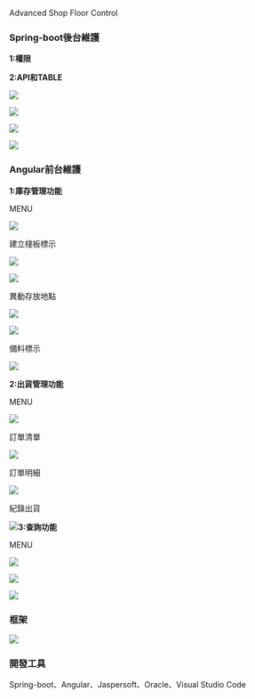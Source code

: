 Advanced Shop Floor Control

### **Spring-boot後台維護**

**1:權限**



**2:API和TABLE**

![](C:\Users\tony.siao\Desktop\work%20note\images\2023-02-21-09-29-21-image.png)

![](C:\Users\tony.siao\Desktop\work%20note\images\2023-02-02-11-22-08-image.png)



![](C:\Users\tony.siao\Desktop\work%20note\images\2023-02-02-11-22-53-image.png)

![](C:\Users\tony.siao\Desktop\work%20note\images\2023-02-02-11-24-47-image.png)

### Angular前台維護

**1:庫存管理功能**

MENU

![](C:\Users\tony.siao\Desktop\work%20note\images\2023-02-21-11-22-13-image.png)

建立棧板標示

![](C:\Users\tony.siao\Desktop\work%20note\images\2023-02-02-09-16-19-image.png)

![](C:\Users\tony.siao\Desktop\work%20note\images\2023-02-02-11-25-27-image.png)

異動存放地點

![](C:\Users\tony.siao\Desktop\work%20note\images\2023-02-02-11-26-43-image.png)

![](C:\Users\tony.siao\Desktop\work%20note\images\2023-02-21-11-19-45-image.png)

備料標示

![](C:\Users\tony.siao\Desktop\work%20note\images\2023-02-21-11-25-55-image.png)

**2:出貨管理功能**

MENU

![](C:\Users\tony.siao\Desktop\work%20note\images\2023-02-21-11-45-52-image.png)

訂單清單

![](C:\Users\tony.siao\Desktop\work%20note\images\2023-02-02-10-33-51-image.png)

訂單明細

![](C:\Users\tony.siao\Desktop\work%20note\images\2023-02-02-10-35-01-image.png)

紀錄出貨

![](C:\Users\tony.siao\Desktop\work%20note\images\2023-02-02-10-35-33-image.png)**3:查詢功能**

MENU

![](C:\Users\tony.siao\Desktop\work%20note\images\2023-02-21-11-36-59-image.png)

![](C:\Users\tony.siao\Desktop\work%20note\images\2023-02-21-11-37-53-image.png)

![](C:\Users\tony.siao\Desktop\work%20note\images\2023-02-02-10-40-13-image.png)

### **框架**

![](C:\Users\tony.siao\Desktop\work%20note\images\2023-02-02-11-16-51-image.png)

### **開發工具**

Spring-boot、Angular、Jaspersoft、Oracle、Visual Studio Code
